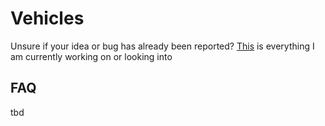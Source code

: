 # Vehicles

Unsure if your idea or bug has already been reported? [This](https://trello.com/b/xOZiNOOU/rimships) is everything I am currently working on or looking into 

## FAQ

tbd
